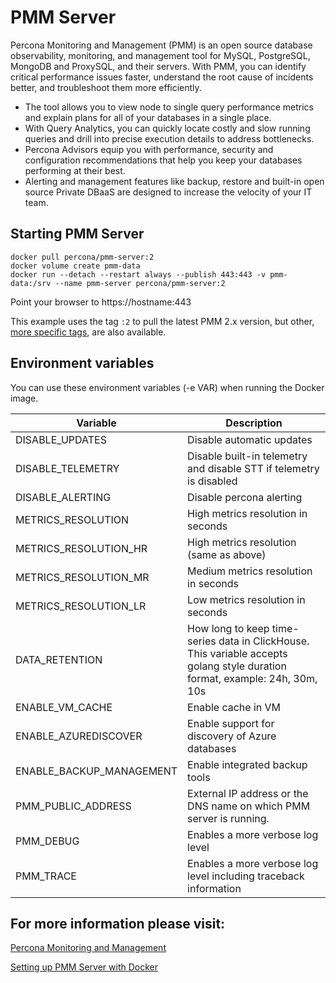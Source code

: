 # PMM Server

Percona Monitoring and Management (PMM) is an open source database observability, monitoring, and management tool for MySQL, PostgreSQL, MongoDB and ProxySQL, and their servers. With PMM, you can identify critical performance issues faster, understand the root cause of incidents better, and troubleshoot them more efficiently.

- The tool allows you to view node to single query performance metrics and explain plans for all of your databases in a single place.
- With Query Analytics, you can quickly locate costly and slow running queries and drill into precise execution details to address bottlenecks.
- Percona Advisors equip you with performance, security and configuration recommendations that help you keep your databases performing at their best.
- Alerting and management features like backup, restore and built-in open source Private DBaaS are designed to increase the velocity of your IT team.

## Starting PMM Server

```
docker pull percona/pmm-server:2
docker volume create pmm-data
docker run --detach --restart always --publish 443:443 -v pmm-data:/srv --name pmm-server percona/pmm-server:2
```

Point your browser to https://hostname:443

This example uses the tag `:2` to pull the latest PMM 2.x version, but other, [more specific tags](https://hub.docker.com/r/percona/pmm-server/tags), are also available.

## Environment variables

You can use these environment variables (-e VAR) when running the Docker image.

| Variable                 | Description                                                                                                                 |
|--------------------------|-----------------------------------------------------------------------------------------------------------------------------|
| DISABLE_UPDATES          | Disable automatic updates                                                                                                   |
| DISABLE_TELEMETRY        | Disable built-in telemetry and disable STT if telemetry is disabled                                                         |
| DISABLE_ALERTING         | Disable percona alerting                                                                                                    |
| METRICS_RESOLUTION       | High metrics resolution in seconds                                                                                          |
| METRICS_RESOLUTION_HR    | High metrics resolution (same as above)                                                                                     |
| METRICS_RESOLUTION_MR    | Medium metrics resolution in seconds                                                                                        |
| METRICS_RESOLUTION_LR    | Low metrics resolution in seconds                                                                                           |
| DATA_RETENTION           | How long to keep time-series data in ClickHouse. This variable accepts golang style duration format, example: 24h, 30m, 10s |
| ENABLE_VM_CACHE          | Enable cache in VM                                                                                                          |
| ENABLE_AZUREDISCOVER     | Enable support for discovery of Azure databases                                                                             |
| ENABLE_BACKUP_MANAGEMENT | Enable integrated backup tools                                                                                              |
| PMM_PUBLIC_ADDRESS       | External IP address or the DNS name on which PMM server is running.                                                         |
| PMM_DEBUG                | Enables a more verbose log level                                                                                            |
| PMM_TRACE                | Enables a more verbose log level including traceback information                                                            |

## For more information please visit:

[Percona Monitoring and Management](https://docs.percona.com/percona-monitoring-and-management)

[Setting up PMM Server with Docker](https://docs.percona.com/percona-monitoring-and-management/setting-up/server/docker.html)
